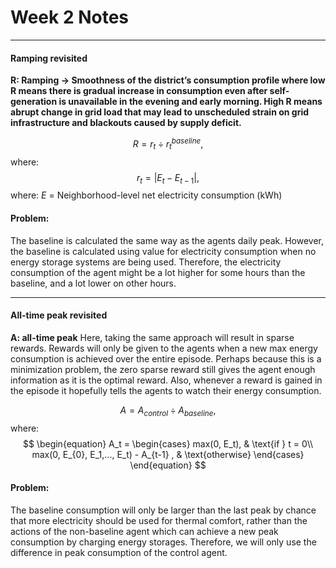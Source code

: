 # Week 2 Notes

---

#### Ramping revisited

**R: Ramping -> Smoothness of the district’s consumption profile where low R means there is gradual increase in consumption even after self-generation is unavailable in the evening and early morning. High R means abrupt change in grid load that may lead to unscheduled strain on grid infrastructure and blackouts caused by supply deficit.**

$$
\begin{equation}
    R = r_t \div r^{baseline}_t,
\end{equation}
$$
where:
$$
\begin{equation}
    r_t = |E_t - E_{t-1}|,
\end{equation}
$$
where:
$E$ = Neighborhood-level net electricity consumption (kWh)

#### Problem:
The baseline is calculated the same way as the agents daily peak. However, the baseline is calculated using value for electricity consumption when no energy storage systems are being used. Therefore, the electricity consumption of the agent might be a lot higher for some hours than the baseline, and a lot lower on other hours.

---

#### All-time peak revisited

**A: all-time peak**
Here, taking the same approach will result in sparse rewards. Rewards will only be given to the agents when a new max energy consumption is achieved over the entire episode. Perhaps because this is a minimization problem, the zero sparse reward still gives the agent enough information as it is the optimal reward. Also, whenever a reward is gained in the episode it hopefully tells the agents to watch their energy consumption.

$$
\begin{equation}
    A = A_{control} \div A_{baseline},
\end{equation}
$$
where:
$$
\begin{equation}
    A_t =
    \begin{cases}
        max(0, E_t), & \text{if } t = 0\\
        max(0, E_{0}, E_1,..., E_t) - A_{t-1} , & \text{otherwise}
    \end{cases}
\end{equation}
$$

#### Problem: 
The baseline consumption will only be larger than the last peak by chance that more electricity should be used for thermal comfort, rather than the actions of the non-baseline agent which can achieve a new peak consumption by charging energy storages. Therefore, we will only use the difference in peak consumption of the control agent. 